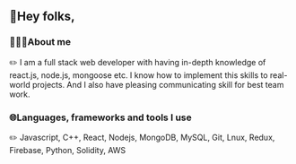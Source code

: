 ## 👋Hey folks,

### 🧑🏼‍💻About me
  ✏️ I am a full stack web developer with having in-depth knowledge of react.js, node.js, mongoose etc. I know how to implement this skills to real-world projects. And I also have pleasing communicating skill for best team work.
  

### 🌐Languages, frameworks and tools I use
  ✏️ Javascript, C++, React, Nodejs, MongoDB, MySQL, Git, Lnux, Redux, Firebase, Python, Solidity, AWS

<!--
**roniskywalker/roniskywalker** is a ✨ _special_ ✨ repository because its `README.md` (this file) appears on your GitHub profile.

Here are some ideas to get you started:

- 🔭 I’m currently working on ...
- 🌱 I’m currently learning ...
- 👯 I’m looking to collaborate on ...
- 🤔 I’m looking for help with ...
- 💬 Ask me about ...
- 📫 How to reach me: ...
- 😄 Pronouns: ...
- ⚡ Fun fact: ...
-->

